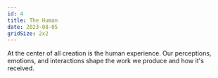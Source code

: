 ```yaml
---
id: 4
title: The Human
date: 2023-08-05
gridSize: 2x2
---
```


At the center of all creation is the human experience. Our perceptions, emotions, and interactions shape the work we produce and how it's received.